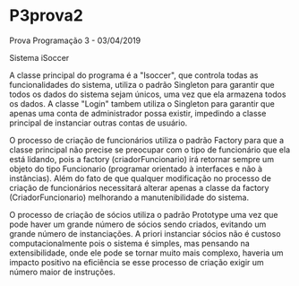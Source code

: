 # P3prova2
Prova Programação 3 - 03/04/2019

Sistema iSoccer

  A classe principal do programa é a "Isoccer", que controla todas as funcionalidades do sistema, utiliza o padrão Singleton para garantir que todos os dados do sistema sejam únicos, uma vez que ela armazena todos os dados. A classe "Login" tambem utiliza o Singleton para garantir que apenas uma conta de administrador possa existir, impedindo a classe principal de instanciar outras contas de usuário.
  
  O processo de criação de funcionários utiliza o padrão Factory para que a classe principal não precise se preocupar com o tipo de funcionário que ela está lidando, pois a factory (criadorFuncionario) irá retornar sempre um objeto do tipo Funcionario (programar orientado à interfaces e não à instâncias). Além do fato de que qualquer modificação no processo de criação de funcionários necessitará alterar apenas a classe da factory (CriadorFuncionario) melhorando a manutenibilidade do sistema.
  
  O processo de criação de sócios utiliza o padrão Prototype uma vez que pode haver um grande número de sócios sendo criados, evitando um grande número de instanciações. A priori instanciar sócios não é custoso computacionalmente pois o sistema é simples, mas pensando na extensibilidade, onde ele pode se tornar muito mais complexo, haveria um impacto positivo na eficiência se esse processo de criação exigir um número maior de instruções.
